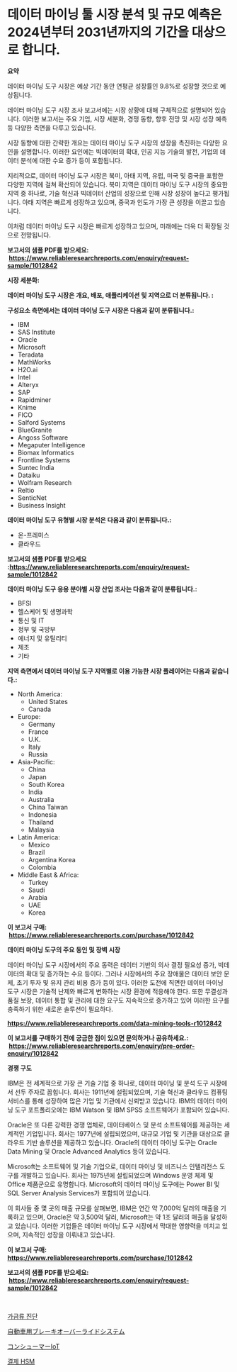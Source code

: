 <p><h1>데이터 마이닝 툴 시장 분석 및 규모 예측은 2024년부터 2031년까지의 기간을 대상으로 합니다.</h1></p><p><strong>요약</strong></p>
<p><p>데이터 마이닝 도구 시장은 예상 기간 동안 연평균 성장률인 9.8%로 성장할 것으로 예상됩니다.</p><p>데이터 마이닝 도구 시장 조사 보고서에는 시장 상황에 대해 구체적으로 설명되어 있습니다. 이러한 보고서는 주요 기업, 시장 세분화, 경쟁 동향, 향후 전망 및 시장 성장 예측 등 다양한 측면을 다루고 있습니다.</p><p>시장 동향에 대한 간략한 개요는 데이터 마이닝 도구 시장의 성장을 촉진하는 다양한 요인을 설명합니다. 이러한 요인에는 빅데이터의 확대, 인공 지능 기술의 발전, 기업의 데이터 분석에 대한 수요 증가 등이 포함됩니다.</p><p>지리적으로, 데이터 마이닝 도구 시장은 북미, 아태 지역, 유럽, 미국 및 중국을 포함한 다양한 지역에 걸쳐 확산되어 있습니다. 북미 지역은 데이터 마이닝 도구 시장의 중요한 지역 중 하나로, 기술 혁신과 빅데이터 산업의 성장으로 인해 시장 성장이 높다고 평가됩니다. 아태 지역은 빠르게 성장하고 있으며, 중국과 인도가 가장 큰 성장을 이끌고 있습니다.</p><p>이처럼 데이터 마이닝 도구 시장은 빠르게 성장하고 있으며, 미래에는 더욱 더 확장될 것으로 전망됩니다.</p></p>
<p><strong>보고서의 샘플 PDF를 받으세요: &nbsp;<a href="https://www.reliableresearchreports.com/enquiry/request-sample/1012842">https://www.reliableresearchreports.com/enquiry/request-sample/1012842</a></strong></p>
<p><strong>시장 세분화:</strong></p>
<p><strong> 데이터 마이닝 도구 시장은 개요, 배포, 애플리케이션 및 지역으로 더 분류됩니다. :</strong></p>
<p><strong>구성요소 측면에서는 데이터 마이닝 도구 시장은 다음과 같이 분류됩니다.:</strong></p>
<p><ul><li>IBM</li><li>SAS Institute</li><li>Oracle</li><li>Microsoft</li><li>Teradata</li><li>MathWorks</li><li>H2O.ai</li><li>Intel</li><li>Alteryx</li><li>SAP</li><li>Rapidminer</li><li>Knime</li><li>FICO</li><li>Salford Systems</li><li>BlueGranite</li><li>Angoss Software</li><li>Megaputer Intelligence</li><li>Biomax Informatics</li><li>Frontline Systems</li><li>Suntec India</li><li>Dataiku</li><li>Wolfram Research</li><li>Reltio</li><li>SenticNet</li><li>Business Insight</li></ul></p>
<p><strong> 데이터 마이닝 도구 유형별 시장 분석은 다음과 같이 분류됩니다.:</strong></p>
<p><ul><li>온-프레미스</li><li>클라우드</li></ul></p>
<p><strong>보고서의 샘플 PDF를 받으세요 :<a href="https://www.reliableresearchreports.com/enquiry/request-sample/1012842">https://www.reliableresearchreports.com/enquiry/request-sample/1012842</a></strong></p>
<p><strong> 데이터 마이닝 도구 응용 분야별 시장 산업 조사는 다음과 같이 분류됩니다.:</strong></p>
<p><ul><li>BFSI</li><li>헬스케어 및 생명과학</li><li>통신 및 IT</li><li>정부 및 국방부</li><li>에너지 및 유틸리티</li><li>제조</li><li>기타</li></ul></p>
<p><strong>지역 측면에서 데이터 마이닝 도구 지역별로 이용 가능한 시장 플레이어는 다음과 같습니다.:</strong></p>
<p><ul>
    <li>
        North America:
        <ul>
            <li>United States</li>
            <li>Canada</li>
        </ul>
    </li>
    <li>
        Europe:
        <ul>
            <li>Germany</li>
            <li>France</li>
            <li>U.K.</li>
            <li>Italy</li>
            <li>Russia</li>
        </ul>
    </li>
    <li>
        Asia-Pacific:
        <ul>
            <li>China</li>
            <li>Japan</li>
            <li>South Korea</li>
            <li>India</li>
            <li>Australia</li>
            <li>China Taiwan</li>
            <li>Indonesia</li>
            <li>Thailand</li>
            <li>Malaysia</li>
        </ul>
    </li>
    <li>
        Latin America:
        <ul>
            <li>Mexico</li>
            <li>Brazil</li>
            <li>Argentina Korea</li>
            <li>Colombia</li>
        </ul>
    </li>
    <li>
        Middle East & Africa:
        <ul>
            <li>Turkey</li>
            <li>Saudi</li>
            <li>Arabia</li>
            <li>UAE</li>
            <li>Korea</li>
        </ul>
    </li>
    </ul></p>
<p><strong>이 보고서 구매: &nbsp;<a href="https://www.reliableresearchreports.com/purchase/1012842">https://www.reliableresearchreports.com/purchase/1012842</a></strong></p>
<p><strong>데이터 마이닝 도구의 주요 동인 및 장벽 시장</strong></p>
<p><p>데이터 마이닝 도구 시장에서의 주요 동력은 데이터 기반의 의사 결정 필요성 증가, 빅데이터의 확대 및 증가하는 수요 등이다. 그러나 시장에서의 주요 장애물은 데이터 보안 문제, 초기 투자 및 유지 관리 비용 증가 등이 있다. 이러한 도전에 직면한 데이터 마이닝 도구 시장은 기술적 난제와 빠르게 변화하는 시장 환경에 적응해야 한다. 또한 무결성과 품질 보장, 데이터 통합 및 관리에 대한 요구도 지속적으로 증가하고 있어 이러한 요구를 충족하기 위한 새로운 솔루션이 필요하다.</p></p>
<p><strong><a href="https://www.reliableresearchreports.com/data-mining-tools-r1012842">https://www.reliableresearchreports.com/data-mining-tools-r1012842</a></strong></p>
<p><strong>이 보고서를 구매하기 전에 궁금한 점이 있으면 문의하거나 공유하세요.: &nbsp;<a href="https://www.reliableresearchreports.com/enquiry/pre-order-enquiry/1012842">https://www.reliableresearchreports.com/enquiry/pre-order-enquiry/1012842</a></strong></p>
<p><strong>경쟁 구도</strong></p>
<p><p>IBM은 전 세계적으로 가장 큰 기술 기업 중 하나로, 데이터 마이닝 및 분석 도구 시장에서 선두 주자로 꼽힙니다. 회사는 1911년에 설립되었으며, 기술 혁신과 클라우드 컴퓨팅 서비스를 통해 성장하여 많은 기업 및 기관에서 신뢰받고 있습니다. IBM의 데이터 마이닝 도구 포트폴리오에는 IBM Watson 및 IBM SPSS 소프트웨어가 포함되어 있습니다.</p><p>Oracle은 또 다른 강력한 경쟁 업체로, 데이터베이스 및 분석 소프트웨어를 제공하는 세계적인 기업입니다. 회사는 1977년에 설립되었으며, 대규모 기업 및 기관을 대상으로 클라우드 기반 솔루션을 제공하고 있습니다. Oracle의 데이터 마이닝 도구는 Oracle Data Mining 및 Oracle Advanced Analytics 등이 있습니다.</p><p>Microsoft는 소프트웨어 및 기술 기업으로, 데이터 마이닝 및 비즈니스 인텔리전스 도구를 개발하고 있습니다. 회사는 1975년에 설립되었으며 Windows 운영 체제 및 Office 제품군으로 유명합니다. Microsoft의 데이터 마이닝 도구에는 Power BI 및 SQL Server Analysis Services가 포함되어 있습니다.</p><p>이 회사들 중 몇 곳의 매출 규모를 살펴보면, IBM은 연간 약 7,000억 달러의 매출을 기록하고 있으며, Oracle은 약 3,500억 달러, Microsoft는 약 1조 달러의 매출을 달성하고 있습니다. 이러한 기업들은 데이터 마이닝 도구 시장에서 막대한 영향력을 미치고 있으며, 지속적인 성장을 이뤄내고 있습니다.</p></p>
<p><strong>이 보고서 구매: &nbsp; <a href="https://www.reliableresearchreports.com/purchase/1012842">https://www.reliableresearchreports.com/purchase/1012842</a></strong></p>
<p><strong>보고서의 샘플 PDF를 받으세요: &nbsp;<a href="https://www.reliableresearchreports.com/enquiry/request-sample/1012842">https://www.reliableresearchreports.com/enquiry/request-sample/1012842</a></strong><strong></strong></p>
<p>&nbsp;</p>
<p><p><a href="https://medium.com/@abelusikowski95672023/%EA%B0%80%EA%B8%88%EB%A5%98-%EC%A7%84%EB%8B%A8-%EC%8B%9C%EC%9E%A5-%EC%A2%85%EB%A5%98-%EC%A0%81%EC%9A%A9-%EB%B0%8F-%EC%A7%80%EB%A6%AC%EB%B3%84-%EC%A2%85%ED%95%A9-%ED%8F%89%EA%B0%80-1889b62e9c55">가금류 진단</a></p><p><a href="https://medium.com/@twiladurgan2023/%E8%87%AA%E5%8B%95%E8%BB%8A%E3%81%AE%E3%83%96%E3%83%AC%E3%83%BC%E3%82%AD%E3%82%AA%E3%83%BC%E3%83%90%E3%83%BC%E3%83%A9%E3%82%A4%E3%83%89%E3%82%B7%E3%82%B9%E3%83%86%E3%83%A0%E3%81%AE%E5%B8%82%E5%A0%B4%E3%82%B7%E3%82%A7%E3%82%A2%E3%81%AE%E9%80%B2%E5%8C%96%E3%81%A8%E5%B8%82%E5%A0%B4%E6%88%90%E9%95%B7%E3%83%88%E3%83%AC%E3%83%B3%E3%83%89-2024%E5%B9%B4-2031%E5%B9%B4-c525e63b8ead">自動車用ブレーキオーバーライドシステム</a></p><p><a href="https://medium.com/@stevenhuson95/%E6%B6%88%E8%B2%BB%E8%80%85iot%E5%B8%82%E5%A0%B4-%E5%B8%82%E5%A0%B4cagr-%E5%B8%82%E5%A0%B4%E3%83%88%E3%83%AC%E3%83%B3%E3%83%89-%E3%81%8A%E3%82%88%E3%81%B3%E6%88%90%E9%95%B7%E6%88%A6%E7%95%A5%E3%81%AB%E9%96%A2%E3%81%99%E3%82%8B%E6%83%85%E5%A0%B1-83035b5455e8">コンシューマーIoT</a></p><p><a href="https://medium.com/@marchall15/%EC%A7%80%EB%B6%88-hsms-%EC%8B%9C%EC%9E%A5-%EB%B6%84%EC%84%9D-%EA%B7%B8-cagr-%EC%8B%9C%EC%9E%A5-%EC%84%B8%EB%B6%84%ED%99%94-%EB%B0%8F-%EA%B8%80%EB%A1%9C%EB%B2%8C-%EC%82%B0%EC%97%85-%EA%B0%9C%EC%9A%94-6f2eb0b34fc7">결제 HSM</a></p></p>